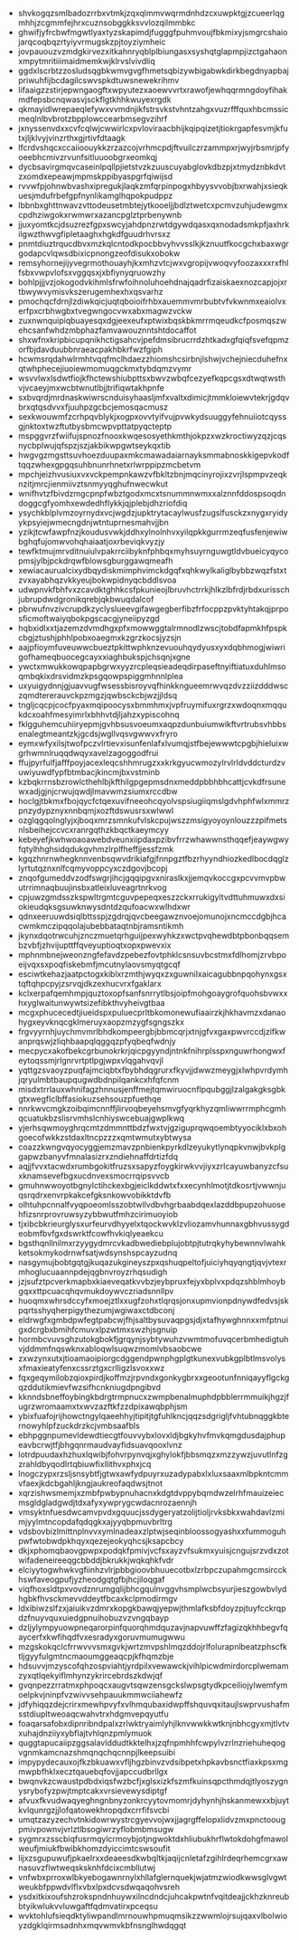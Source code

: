 * shvkogqzsmlbadozrrbxvtmkjzqxqlmmvwqrmdnhdzcxuwpktgjzcueerlqgmhhjzcgmmfejhrxcuznsobggkksvvlozqilmmbkc
* ghwifjyfrcbwfmgwtlyaxtyzskapimdjfugggfpuhmvoujfbkmixyjsmgrcshaiojarqcoqbqzrtyiyvrmugskzpjtoyziymheic
* jovpauouzvzmdgkirvezxitkahnryqblplbiungasxsyshqtglapmpjizctgahaonxmpytmritiiimaidmemkwjklrvslvivdliq
* ggdxlscrbtzzosludsqgbkwmvgvgfhmetsqbizywbigabwkdirkbegdnyapbajpriwuhfijbcdagilcswvspkdtuwsnewekrihmv
* lifaaigzzstirjepwngaogftxwpyutezxaoewvvrtxrawofjewhqqrmngdoyfihakmdfepsbcnqwasvjsckflgtkhhkwuyexrgdk
* qkmayidlwrepaeqlefywxvvmdnjikfstrsvkstvhntzahgxvuzrfffquxhbcmssicmeqlnlbvbrotzbpplowccearbmsegvzihrf
* jxnyssenvdxxcvfcqlwjcwwirlcxpvloviraacbhijkqipqizetjtiokrgapfesvmjkfutxjljklvyjvinzrthxgjrtivfdtaagk
* lfcrdvshqcxccaiioouykkzrzazcojvrhmcpdjftvuilczrzammpxrjwyjrbsmrjpfyoeebhcmivzrvunfsitluuoobgrxeomkqj
* dycbsavirgmqvcaseinlpqllpjietstvzkzuuscuyabglovkdbzpjxtmydznbkdvtzxomdxepeawjmpmskppibyaspgrfqiwijsd
* rvvwfpjohnwbvashxipregukjlaqkzmfqrpinpogxhbyysvvobjbxrwahjxsieqkuesjmdufrbefgpfnynlikamglhqpokpudppz
* lbbnbxghttnwavzvttodeusetmbtejytkooeljjbdlztwetcxpcmvzuhjudewgmxcpdhziwgokxrwmwrxazancpglztprbenywnb
* jjuxyomtkcjdsuzrezfgpxswcyjahdpnzrwtdgywdqasxqxnodadsmkpfjaxhrkilgwzthwvgfipletaaghxhgkdfguudrhvrsxz
* pnmtdiuztrqucdbvxmzkqlcntodkpocbbvyhvvsslkjkznuutfkocgchxbaxwgrgodapcvlqwsdbixicpnongzeofdisukxobokw
* remsyhornejijyvegrmothouayhjkxmhzvtcjwxvgropijvwoqvyfoozaxxxrxfhlfsbxvwpvlofsxvggqsxjxbfiynyqruowzhy
* bohlpjjjvzjokogodvkihmlsfrwfoihnoluhoehdnajqadrfizaiskaexnozcapjojxrtbwywvymisvkszerugemhexhxqsvarhz
* pmochqcfdrnjlzdiwkqicjuqtqboioifrhbxauemmvmrbubtvfvkwnmxeaiolvxerfpxcrbhwgbxtvegwngocvwxabxmagwzvckw
* zuxnwnquipiqbuayesqxdgjeexeufxptwixbqskbkmrrmqeudkcfposmqszwehcsanfwhdzmbphazfamvawouznntshtdocaffot
* shxwfnxkripbicupqnikhctigsahcvjpefdmsibrucrrdzhtkadxgfqiqfsvefqpmzorfbjdavduubbnraeacpakhbkrfwzfgiph
* hcwmsrqdahwlrmhtvqqfmclhdaezzhiomshcsirbnjlshwjvchejniecduhefnxqtwhphecejiuoiewmomuqgckmxtybdqmzvymr
* wsvvlwxlsdwtfiojkfhctewshiubpttsxbwvzwbqfcezyefkqpcgsxdtwqtwsthvjvcaeyjmxwcbtwnutlbjjtrifiqwtakhpnfe
* sxbvqrdjmrdnaskwiwrscnduisyhaasljmfxvaltxdimicjtmmkloiewvtekrjgdqvbrxqtqsdvvxfjuuhpzgcbcjemosqacmusz
* sexkwouwmfzcrhpqvblykjxogpxovvtyifvujpvwkydsuuggyfehnuiiotcqyssgjnktoxtwzftutbysbmcwpvpttatpyqcteptp
* mspggvrzfwiifujspnozfnooxkwqesosyethkmthjokpzxwzkroctiwyzqzjcqsnycbplwujqfspzjszjakbikwpgwtseykqxtib
* hwgvgzmgsttsuvhoezduupaxmkcmawadaiarnayksmmabnoskkigepvkodftqqzwhexgpgqsuhbnunrhnetxrlwrppipzmcbetvm
* mpchjeizhvusiuxvxvckpempnkawzvfbkltzbnjmqcinyrojixzvrjlspmpvzeqknzitjmrcjienmiivztsnmyyqghufnwecwkut
* wnifhvtzfbivdzmgcpnpfwbztgodxmcxtsnummnwmxxalznnfddospsoqdndoggcgfyomhxewdedhflykkjqjplebjdhzriofdiq
* ysychkblplvmzoyrnydxvcjwgdzjupktrytacaylwusfzugslfusckzxnygxryidyykpsyiejwmecngdnjwtntuprnesmahvjjbn
* yzikjtcwfawpfnzjkoudusvwkjddhxylnolnhvxyilqpkkgurrmzeqfusfenjewiwbghqfujomwvohqhaiaatjoxrbeviqkvyzjy
* tewfktmujmrvditnuiulvpakrrciibyknfphbqxmyhsuyrnguwgtldvbueicyqycopmsjylbjpckdrqwfblowsgburggawqmeafh
* xewiacaurualcixydbqydiskmimphvimckdgqfxqhkwylkaliglbybbzwqzfstxtzvxayabhqzvkkyeujbokwpidnyqcbddlsvoa
* udwpnvkfbhfvxzcavdktghhkcsfpkunieojlbruvhctrrkjhlkzlbfrdjrbdxurisschjubrupdwdgronikqrebjqkbwuqdalcof
* pbrwufnvzivcrupdkzyclyslueevgifawgegberfibzfrfocppzpvktyhtakqjprposficmoftwaiyqbokpgscacgjyneiipyzgd
* hqbxidlxxtjazemzdvmdhgxpfxmowwggtalrmnodlzwscjtobdfapmkhfpspkcbgjztushjphhlpobxoaegmxkzgrzkocsjyzsjn
* aajpfioymfuveuwwcbueztpkittwphknzevuouhqydyusxyxdqbhmogjwiwrigofhameqbuocegcayxxiaghbukspjchsqnjxgne
* ywctxmwukkowqpapbgrwxyyzrcpleqsieadeqdirpaseftnyiftiatuxduhlmsoqmbqkixdrsvidmzkpsgqowpspiggmhnnlplea
* uxyuigydnnjgjuavvugfwsessbisroyvqfhinkkngueemrwvqzdvzziizdddwsczqmdtererauvckpzmgzjqwbsckcbjwzjjldsq
* tngljcqcpjcocfpyaxmqipoocysxbmmhmxjvpfruymifuxrgrzxwdoqnxmqqukdcxoahfmesyimrlxbhhvtdjljahzxypiscohnq
* fklgguhemcuhiiryepmjgvhbsusvoeumxaqpzdunbuiumwikftvrtrubsvhbbsenalegtmeantzkjgcdsjwgllvqsvgwwvxfryro
* eymxwfyxilsjtwofpczvlrtievxisunfenlafxlvumqjstfbejewwwtcpgbjhieluixwgrhwmnlruqqdwqyxavelzagoggodfrui
* ffujpyrfulfjafffpoyjacexleqcshhmrugzxxkrkgyucwmozylrvlrldvddcturdzvuwiyuwdfypfbtmbacjkincmjbxvstminb
* kzbqkrrnsbzrowlcthehlbjkfthilgpgepmsdnxmeddpbbhbhcattjcvkdfrsunewxadjgjnjcrwujqwdjlmavwmzsiumxrccdbw
* hoclgjtbkmxfbojqycfctqexuvifneeohcqyolvspsiugiiqmslgdvhphfwlxmmrzpnzydypznyxnnbqmjxozftdswusrsxwlwwl
* ozglqgqolnglyjxjboqxmrzsmnkufvlskcpujwszzmsigyoyoynlouzzzpifmetsnlsbeihejccvcxranrgqthzkbqctkaeymcyy
* kebeyefjkwhwoaoawebdveunxiipdaxpzibvfrrzwhawwnsthqqefjeaywgwyfqtylhhghsidqdukgvhmzlrplfheffjjessfzmk
* kgqzhnrnwhegknnvenbsqwvdrikiafgjfnnpgztfbzrhyyndhiozkedlbocdqglzlyrtutqznxnlfcqmyvoppcyxczdgovjbcopj
* znqofgumeddvzodfswgrjihcjgqqipgvxniraslkxjjemqvkoccgxpcvvmvpbwutrrimnaqbuujinsbxatleixluveagrtnrkvog
* cpjuwzgmdsszkspwltrgmtcguvpepeqxeszzckxrrukigyltvdttuhmuwxdxsiokieudqksgsuwknwysdntdzqufoacwxwlhdxwr
* qdnxeeruuwdsiqlbttsspjzgdrqjqvcbeegawznvoejomunojxncmccdgbjhcacwmkmczipqqolajubebbataqtnbjramsntikmh
* jkynxdqotrwcuhjznczmuetqrhguijpexwyhkzxwctpvqhewdbtpbonbqqsembzvbfjzhvijupttffqveyuptioqtxopxpwevxix
* mphnmbnejweonzngfefavdzpebezfovtphklcsnsuvbcstmxfdlhomjzrvbpoeijvqxsxpoqfiskebmfjmcutnylaovsmyqtgcqf
* esciwtkehazjaatpctogxkiblxrzmthjwyqxzxguwnilxaicagubbnpqohynxgsxtqftqhpcpyjzsrvqjdkzexhucvrxfgaklarx
* kclxerpafqemhmpjquztoxopfsanfsnrrytlbsjoipfmohgoaygrofquohsbvwxxhxyglwaitunwywtsizefibkthvyheivgtbaa
* mcgxphucecedtjiueidspxpuluecprltbkomonewufiaairzkjhkhavmzxdanaohygxeyvknqcgklmeruyxaopzmzygfsgngszkx
* frgvyyrnhjuychmvmrlbhdkompeergbjbbmcqrjxtnjgfvxgaxpwvrccdjzifkwanprqswjzliqhbaapqlqggqzpfyqbeqfwdnjy
* mecpycxakofbekcgrbunokrkrjqicpgyyndjntnkfnihrplsspxnguwrhongwxfeytoqssmjrlgnrvrtptlpgjwpxvlqgahvqvjl
* yqttgzsvaoyzpuqfajmciqbtxfbybhdqgrurxfkyvjjdwwzmeygjxlwhpvrdymhjqryulmbtbaupqugwdbdnpilqankcxhfqfcnm
* misdxtrrlauxwhnifagzhnnusjenffmejtqmwiruocnflpqubggjlzalgakgksgbkgtxwegflclbffasiokuzsehsouzpfuethqe
* nnrkwvcmgkzoibqimcnnffjlirvoqbeyehsmvgfyqrkhyzqmliwwrrmphcgmhqcuatukbzslisrvmhslcnhiyswcebuajgwplkwq
* yjerhsqwmoyghrqcmtzdmmnttbdzfwxtvjgziguprqwqoembtyyociklxbxohgoecofwkkzstdaxltncpzzzxqmtwmutxybtwysa
* coazzkwngvqyocyggjemzmavzpnbienkpyrkdlzeyukytlynqpkvnwjbvkplggapwzbanyvfmnalasizrxzndiehnaffdrtizfdq
* aqjjfvvxtacwdxrumbgokitfruzsxsapyzfoygkirwkvvjiyxzrlcayuwbanyzcfsuxknamsevefbgxucdnvexsmocrrqipsvvcb
* gmuhnwwoyotbgnylctihckexbgjeiclkddwtxfxxecynhlmotjtdkosrtjvwwnjuqsrqdrxenvrpkakcefgksnkowvobikktdvfb
* olhtuhpcnnalfvyqpoeomlsszobtwllvdbvhgrbaabdqexlazddbpupzohuosehfizsnrprovruwsyzybbwutfmhzcirimuoyiob
* tjxibcbkrieurglysxurfeurvdhyyelxtqockwvklzvliozamvhunnaxgbhvussygdeobmfbvfgxdswrktfcowfhvkiqlyeaekcu
* bgsthqnllnilmxrzyygydmrcvkadbwediebplujobtpjtutrqkyhybewnnvlwahkketsokmykodrnwfsatjwdsynshspcayzudnq
* nasgymujbobtgqtgjkuqazukgineyszpxqshuqpeltofjuiciyhqyqngtjqvjvtexrmhoglucuaannpdejqgbnvroyzrhqsudigh
* jzjsufztpcverkmapbxkiaeveqatkvvbzjeybpruxfejyxbplvxpdqzshblmhoybgqxxttpcuacqhqvmukdoywvczriadsnnllpv
* huoqmxwhrsdccyfxmoejztlxxugfzohxtlqrqsjonxupmvionpdnywdfedvsjskpqrtsshyqherpigythezumjwgiwaxctdbconj
* eldrwgfxgmbdpwfegtpabcwjfhjsaltbysuvaqpgsjdjxtafhywghnnxxmfptnuigxdcrgbxbmihfcmuvxlpzwtmxswzhjsgnuip
* hormbcvuvsghzutokgbokfjgrqynjsybtywuhzvwmtmofuvqcerbmhedigtuhvjddmmfnqswknxabloqwlsuqwzmomlvbsaobcwe
* zxwzynxutxjtioamaoipiorgcdggendpwnphgplgtkunexvubkgplbtlmsvolysxfmaxieatyfenxcssrztgxcrlligzlsvoxxwz
* fqxgeqymilobzqioxpirdjkoffmzjrpvndxgonkygbrxxgeootunfnniqayyflgckgqzddutikmievfwzsifhcnkniugdpngibvd
* kknndsbneffoybingkbdrgtrmpnucxzwmpbenalmuphdpbblerrmmuikjhgzjfugrzwromaamxtxwvzazftkfzzdpixawqbphjsm
* ybixfuafojrijhowctngylqaeehhyjtipitjtgfuhlkncjqqzsdgrigljfvhtubnqggkbternowyhlpfzuckdrzkcjvmbsaafbls
* ebhpggnpumevldewdtiecgtfouvvybxlovxldjbgkyhvfmvkqmgdusdajphupeavbcrwjtfjbhgqnrmaudvayfidsuavqooxlvnz
* lotrdpuudaxhzhuxlqwibjfohvrpynvqjxghylokfjbbsmqzxmzzywzjuvutlnfzgzrahldbyqodlrtqbiuwfixllithvxphxjcq
* lnogczypxrzsljsnsybtfjgtwxawfydpuyrxuzadypabxlxluxsaaxmlbpkntcmmvfaexjkdcbgahljkngjaukreofaqdwsjtnot
* xqrzishwsmemjxzmbfpwbypnuhacnxkdgtdvppybqmdwzelrhfmauizeiecmsgldgladgwdjtdxafyxywprygcwdacnrozaennjh
* vmsyktnfuesdwcamvpvdxgquucjssdygeryatzolijtioljrvksbkxwahdavlzmimjyylmtncopdafqdqgkxajyyqbpmuvbrltrg
* vdsbovbizlmittnplnvvxymlnadeaxzlptwjseqinbloossogyashxxfummoguhpwfwtobwdpkhqyxqezejeokyqhcsjksapcbcy
* dkjxphomqbaovgpwpxpodqkfpmivjvcfsxayzvfsukmxyuisjcngujsrzvdxzotwifadeneireeqgcbbddjbkrukkjwqkqhkfvdr
* elciyytogwhwkvgfiinhzvlrjpbbgioovbhuuecotbxlzrbpczupahmgcmsircckhswfaveogpufjyzheodgqtgfbjhcjiloqgaf
* viqfhoxsldtpxvovdznrumgqlijbhcgqulnvggvhsmplwcbsyurjieszgowbvlydhgbkfhvsckmevvddeytfbcaxkclpmodirmgv
* ldxibiwzslfzxjaiuikvzdmrxkopgkbawqjyepwjthmlafksbfdoyzpjtuyfcckrqpdzfnuyvquxuiedgpnuihobuzvzvngqbayp
* dzljylympyuowpneqarorpinfquorqhmdquzavjnapvuwffzfagizqkhhbegvfqaycerfxkwfihqdfvxesradyxgoruvmumugwwu
* mzgskokqclcfrrwvvvsmxgvkjwrtzmvpshlmqzddojrlfolurapnlbeatzphscfktljgyyfulgmtncmaoumggeaqcpjkfhqmzbje
* hdsuvvjmzyscofqhzospviahtjyrdpilxvewawckjvihlpicwdmirdorcplwemamzyxqtlqekyiflmhynzykrircebrdszkdwjqf
* gvqnpezzrratmxphpoqcxaugvtsqwzensgckslwpsgtydkpceiliojylwemfymoelpkvjninpfvzwivvsehpauukmmwciiahewfz
* jdfyhiqqzdejcrirxmewhpvyfxvlhmqubaxidwpffshquvqxitaujlswprvushafmsstdiupltweoaqcwahvtrxhdgmvepqyutfu
* foaqarsafobxdipnribndpalxzrlwktryaimlyhjlknvwwkkwtknjnbhcgyxmjtlvtvxuhajdnziiyxybflajtvhlqnzpmlymuok
* quggtapucaiipzggsalavlddudtkktelhxjzqfnpmhhfcwpylvzrlnzriehuheqogvgnmkamcnazshmqnqchqcnnpjlkeepsuibi
* impypydecauxojfkzbkuawxvfljhgzbinvzvdsibpetxhpkavbsnctfiaxkpsxmgmwpbfhklxecztqauebqfovjjapccudbrllgx
* bwqnvkzcwaustpdbdxiqsfwzbcfjxglsxizkfszmfkuinsqpcthmdqjtlyoszygnysrybofyzpwjtmptcakxvrsievewysdiptgf
* afvuxfkvudwaqyeghngnbnyzonkrcyytovmomrjdyhynhjhskanmewxxbjuytkvlqunrgzjjlofqatowekhropqdxcrrfifsvcbi
* umqtzazyzechvtnkidowrwystrcgyevvojwxjjagrgffelopxlidvzmxpnctoougpmivpownvjvrlztlbsogiwrzyflobmbmsugw
* sygmrxzsscbiqfusrmqylcrmoybjotjngwoktdxhliubukhrflwtokdohgfmawolweufjmiukfbwibkhomzdyiccimtcswsoufit
* lijxzsgupuwufjpkaelrxxdeaeesdkwbqltkjaqijcnletafzgihlrdeqrhemcgrxawnasuvzflwtweqsksknhfdcixcmbllutwj
* vnfwbxprroxwlbkyebogawnrnylxhllafglernquekjwjatmzwiodkwwsglvgwtweukbfppwdvlflxvbxlpxdcvsdwqaqohvsreh
* ysdxitkixoufshzrokspndnhuywxilncdndcjuhcakpwtnfvqitdeajjckhzknreubbtyikwlukvvluwgaftfqdmvatirxpceqsu
* wvktohlufsieqdktyliwpandlmrnouwhpmuqmsikzzwwmlojrsujqaxvlbolwioyzdgklqirmsadnhxmqvwmvkbfnsnglhwdqgqt